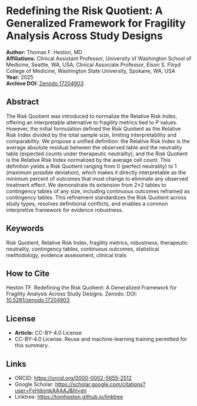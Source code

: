 <!-- provenance: DOI=pending; sources=user_upload|manuscript -->
# Redefining the Risk Quotient: A Generalized Framework for Fragility Analysis Across Study Designs

**Author:** Thomas F. Heston, MD  
**Affiliations:** Clinical Assistant Professor, University of Washington School of Medicine, Seattle, WA, USA; Clinical Associate Professor, Elson S. Floyd College of Medicine, Washington State University, Spokane, WA, USA  
**Year:** 2025  
**Archive DOI:** [Zenodo 17204903](https://doi.org/10.5281/zenodo.17204903)

## Abstract

The Risk Quotient was introduced to normalize the Relative Risk Index, offering an interpretable alternative to fragility metrics tied to P values. However, the initial formulation defined the Risk Quotient as the Relative Risk Index divided by the total sample size, limiting interpretability and comparability. We propose a unified definition: the Relative Risk Index is the average absolute residual between the observed table and the neutrality table (expected counts under therapeutic neutrality), and the Risk Quotient is the Relative Risk Index normalized by the average cell count. This definition yields a Risk Quotient ranging from 0 (perfect neutrality) to 1 (maximum possible deviation), which makes it directly interpretable as the minimum percent of outcomes that must change to eliminate any observed treatment effect. We demonstrate its extension from 2×2 tables to contingency tables of any size, including continuous outcomes reframed as contingency tables. This refinement standardizes the Risk Quotient across study types, resolves definitional conflicts, and enables a common interpretive framework for evidence robustness.

## Keywords

Risk Quotient, Relative Risk Index, fragility metrics, robustness, therapeutic neutrality, contingency tables, continuous outcomes, statistical methodology, evidence assessment, clinical trials

## How to Cite

Heston TF. Redefining the Risk Quotient: A Generalized Framework for Fragility Analysis Across Study Designs. Zenodo. DOI: [10.5281/zenodo.17204903](https://doi.org/10.5281/zenodo.17204903)



## License

- **Article:** CC-BY-4.0 License   
- CC-BY-4.0 License. Reuse and machine-learning training permitted for this summary.

## Links

- ORCID: https://orcid.org/0000-0002-5655-2512
- Google Scholar: https://scholar.google.com/citations?user=FyHdomkAAAAJ&hl=en
- Linktree: https://tomheston.github.io/linktree
